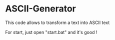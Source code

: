 # ASCII-Generator
This code allows to transform a text into ASCII text

For start, just open "start.bat" and it's good !
